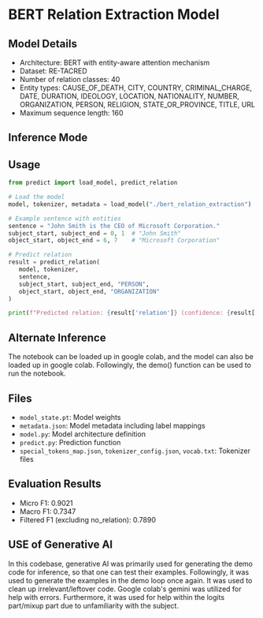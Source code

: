 # BERT Relation Extraction Model

## Model Details

- Architecture: BERT with entity-aware attention mechanism
- Dataset: RE-TACRED
- Number of relation classes: 40
- Entity types: CAUSE_OF_DEATH, CITY, COUNTRY, CRIMINAL_CHARGE, DATE, DURATION, IDEOLOGY, LOCATION, NATIONALITY, NUMBER, ORGANIZATION, PERSON, RELIGION, STATE_OR_PROVINCE, TITLE, URL
- Maximum sequence length: 160

## Inference Mode

## Usage

```python
from predict import load_model, predict_relation

# Load the model
model, tokenizer, metadata = load_model("./bert_relation_extraction")

# Example sentence with entities
sentence = "John Smith is the CEO of Microsoft Corporation."
subject_start, subject_end = 0, 1  # "John Smith"
object_start, object_end = 6, 7    # "Microsoft Corporation"

# Predict relation
result = predict_relation(
   model, tokenizer,
   sentence,
   subject_start, subject_end, "PERSON",
   object_start, object_end, "ORGANIZATION"
)

print(f"Predicted relation: {result['relation']} (confidence: {result['confidence']:.4f})")
```

## Alternate Inference
The notebook can be loaded up in google colab, and the model can also be loaded up in google colab. Followingly, the demo() function can be used to run the notebook.

## Files

- `model_state.pt`: Model weights
- `metadata.json`: Model metadata including label mappings
- `model.py`: Model architecture definition
- `predict.py`: Prediction function
- `special_tokens_map.json`, `tokenizer_config.json`, `vocab.txt`: Tokenizer files

## Evaluation Results

- Micro F1: 0.9021
- Macro F1: 0.7347
- Filtered F1 (excluding no_relation): 0.7890

## USE of Generative AI

In this codebase, generative AI was primarily used for generating the demo code for inference, so that one can test 
their examples. Followingly, it was used to generate the examples in the demo loop once again. It was used to clean up irrelevant/leftover code. 
Google colab's gemini was utilized for help with errors. Furthermore, it was used for help within the logits part/mixup part due to unfamiliarity with the subject. 


